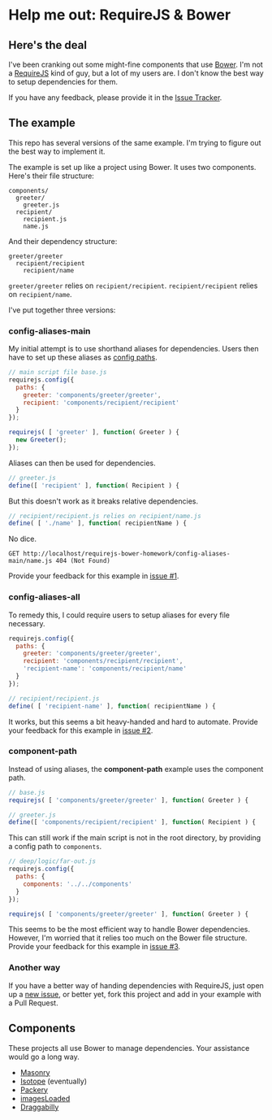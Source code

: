# Help me out: RequireJS & Bower

## Here's the deal

I've been cranking out some might-fine components that use [Bower](http://bower.io). I'm not a [RequireJS](http://requirejs.org) kind of guy, but a lot of my users are. I don't know the best way to setup dependencies for them.

If you have any feedback, please provide it in the [Issue Tracker](https://github.com/desandro/requirejs-bower-homework/issues).

## The example

This repo has several versions of the same example. I'm trying to figure out the best way to implement it.

The example is set up like a project using Bower. It uses two components. Here's their file structure:

    components/
      greeter/
        greeter.js
      recipient/
        recipient.js
        name.js

And their dependency structure:

    greeter/greeter
      recipient/recipient
        recipient/name

`greeter/greeter` relies on `recipient/recipient`. `recipient/recipient` relies on `recipient/name`.

I've put together three versions:

### config-aliases-main

My initial attempt is to use shorthand aliases for dependencies. Users then have to set up these aliases as [config paths](http://requirejs.org/docs/api.html#config-paths).

``` js
// main script file base.js
requirejs.config({
  paths: {
    greeter: 'components/greeter/greeter',
    recipient: 'components/recipient/recipient'
  }
});

requirejs( [ 'greeter' ], function( Greeter ) {
  new Greeter();
});
```

Aliases can then be used for dependencies.

``` js
// greeter.js
define([ 'recipient' ], function( Recipient ) {
```

But this doesn't work as it breaks relative dependencies.

``` js
// recipient/recipient.js relies on recipient/name.js
define( [ './name' ], function( recipientName ) {
```

No dice.

    GET http://localhost/requirejs-bower-homework/config-aliases-main/name.js 404 (Not Found) 

Provide your feedback for this example in [issue #1](https://github.com/desandro/requirejs-bower-homework/issues/1).

### config-aliases-all

To remedy this, I could require users to setup aliases for every file necessary.

``` js
requirejs.config({
  paths: {
    greeter: 'components/greeter/greeter',
    recipient: 'components/recipient/recipient',
    'recipient-name': 'components/recipient/name'
  }
});
```

``` js
// recipient/recipient.js
define( [ 'recipient-name' ], function( recipientName ) {
```

It works, but this seems a bit heavy-handed and hard to automate. Provide your feedback for this example in [issue #2](https://github.com/desandro/requirejs-bower-homework/issues/2).

### component-path

Instead of using aliases, the **component-path** example uses the component path.

``` js
// base.js
requirejs( [ 'components/greeter/greeter' ], function( Greeter ) {
```

``` js
// greeter.js
define([ 'components/recipient/recipient' ], function( Recipient ) {
```

This can still work if the main script is not in the root directory, by providing a config path to `components`.

``` js
// deep/logic/far-out.js
requirejs.config({
  paths: {
    components: '../../components'
  }
});

requirejs( [ 'components/greeter/greeter' ], function( Greeter ) {
```

This seems to be the most efficient way to handle Bower dependencies. However, I'm worried that it relies too much on the Bower file structure. Provide your feedback for this example in [issue #3](https://github.com/desandro/requirejs-bower-homework/issues/3).

### Another way

If you have a better way of handing dependencies with RequireJS, just open up a [new issue](https://github.com/desandro/requirejs-bower-homework/issues/new), or better yet, fork this project and add in your example with a Pull Request.

## Components

These projects all use Bower to manage dependencies. Your assistance would go a long way.

+ [Masonry](https://github.com/desandro/masonry)
+ [Isotope](https://github.com/desandro/isotope) (eventually)
+ [Packery](https://github.com/metafizzy/packery/)
+ [imagesLoaded](https://github.com/desandro/imagesloaded)
+ [Draggabilly](https://github.com/desandro/draggabilly)
